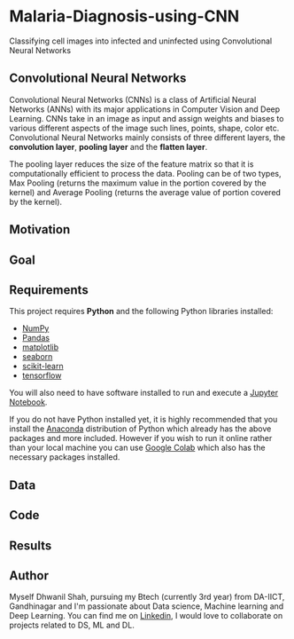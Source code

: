 # Malaria-Diagnosis-using-CNN
Classifying cell images into infected and uninfected using Convolutional Neural Networks

## Convolutional Neural Networks
Convolutional Neural Networks (CNNs) is a class of Artificial Neural Networks (ANNs) with its major applications in Computer Vision and Deep Learning. CNNs take in an image as input and assign weights and biases to various different aspects of the image such lines, points, shape, color etc. Convolutional Neural Networks mainly consists of three different layers, the **convolution layer**, **pooling layer** and the **flatten layer**.

The pooling layer reduces the size of the feature matrix so that it is computationally efficient to process the data. Pooling can be of two types, Max Pooling (returns the maximum value in the portion covered by the kernel) and Average Pooling (returns the average value of portion covered by the kernel).

## Motivation

## Goal

## Requirements
This project requires **Python** and the following Python libraries installed:

- [NumPy](http://www.numpy.org/)
- [Pandas](http://pandas.pydata.org/)
- [matplotlib](http://matplotlib.org/)
- [seaborn](https://seaborn.pydata.org/)
- [scikit-learn](http://scikit-learn.org/stable/)
- [tensorflow](https://www.tensorflow.org/)

You will also need to have software installed to run and execute a [Jupyter Notebook](http://jupyter.org/install.html).

If you do not have Python installed yet, it is highly recommended that you install the [Anaconda](https://www.anaconda.com/download/) distribution of Python  which already has the above packages and more included. However if you wish to run it online rather than your local machine you can use [Google Colab](https://colab.research.google.com/) which also has the necessary packages installed.

## Data

## Code

## Results

## Author

Myself Dhwanil Shah, pursuing my Btech (currently 3rd year) from DA-IICT, Gandhinagar and I'm passionate about Data science, Machine learning and Deep Learning. You can find me on [Linkedin](https://www.linkedin.com/in/dhwanil-shah-a115821ab/), I would love to collaborate on projects related to DS, ML and DL.
